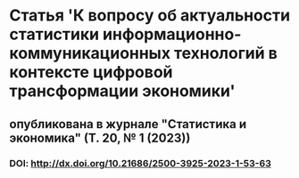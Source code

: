 # Статья 'К вопросу об актуальности статистики информационно-коммуникационных технологий в контексте цифровой трансформации экономики'
## опубликована в журнале "Статистика и экономика" (Т. 20, № 1 (2023))
### DOI: http://dx.doi.org/10.21686/2500-3925-2023-1-53-63
